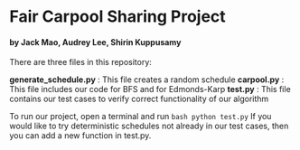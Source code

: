 # Fair Carpool Sharing Project
#### by Jack Mao, Audrey Lee, Shirin Kuppusamy

There are three files in this repository:

**generate_schedule.py** : This file creates a random schedule
**carpool.py** : This file includes our code for BFS and for Edmonds-Karp
**test.py** : This file contains our test cases to verify correct functionality of our algorithm

To run our project, open a terminal and run ```bash python test.py``` If you would like
to try deterministic schedules not already in our test cases, then you
can add a new function in test.py.
